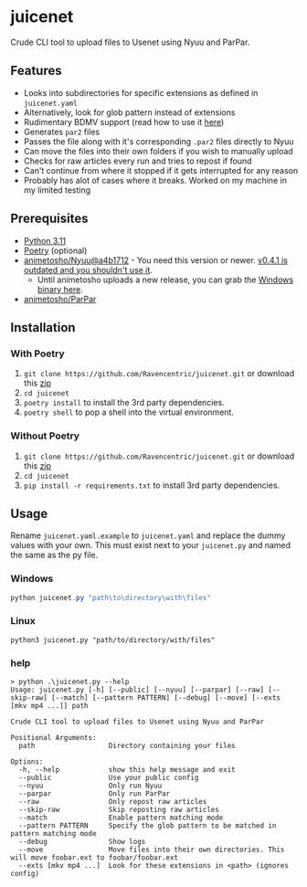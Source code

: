 # juicenet

Crude CLI tool to upload files to Usenet using Nyuu and ParPar.

## Features

- Looks into subdirectories for specific extensions as defined in `juicenet.yaml`
- Alternatively, look for glob pattern instead of extensions
- Rudimentary BDMV support (read how to use it [here](https://github.com/Ravencentric/juicenet/wiki))
- Generates `par2` files
- Passes the file along with it's corresponding `.par2` files directly to Nyuu
- Can move the files into their own folders if you wish to manually upload
- Checks for raw articles every run and tries to repost if found
- Can't continue from where it stopped if it gets interrupted for any reason
- Probably has alot of cases where it breaks. Worked on my machine in my limited testing

## Prerequisites

- [Python 3.11](https://www.python.org/downloads/)
- [Poetry](https://python-poetry.org/docs/#installing-with-the-official-installer) (optional)
- [animetosho/Nyuu@a4b1712](https://github.com/animetosho/Nyuu/commit/a4b1712d77faeacaae114c966c238773acc534fb) - You need this version or newer. [v0.4.1 is outdated and you shouldn't use it](https://github.com/animetosho/Nyuu/releases/tag/v0.4.1).
  - Until animetosho uploads a new release, you can grab the [Windows binary here](https://github.com/Ravencentric/Nyuu/releases/latest).
- [animetosho/ParPar](https://github.com/animetosho/ParPar)

## Installation

### With Poetry

1. `git clone https://github.com/Ravencentric/juicenet.git` or download this [zip](https://github.com/Ravencentric/juicenet/archive/refs/heads/main.zip)
2. `cd juicenet`
3. `poetry install` to install the 3rd party dependencies.
4. `poetry shell` to pop a shell into the virtual environment.

### Without Poetry

1. `git clone https://github.com/Ravencentric/juicenet.git` or download this [zip](https://github.com/Ravencentric/juicenet/archive/refs/heads/main.zip)
2. `cd juicenet`
3. `pip install -r requirements.txt` to install 3rd party dependencies.

## Usage

Rename `juicenet.yaml.example` to `juicenet.yaml` and replace the dummy values with your own. This must exist next to your `juicenet.py` and named the same as the py file.

### Windows

```powershell
python juicenet.py "path\to\directory\with\files"
```

### Linux

```shell
python3 juicenet.py "path/to/directory/with/files"
```

### help

```console
> python .\juicenet.py --help
Usage: juicenet.py [-h] [--public] [--nyuu] [--parpar] [--raw] [--skip-raw] [--match] [--pattern PATTERN] [--debug] [--move] [--exts [mkv mp4 ...]] path

Crude CLI tool to upload files to Usenet using Nyuu and ParPar

Positional Arguments:
  path                  Directory containing your files

Options:
  -h, --help            show this help message and exit
  --public              Use your public config
  --nyuu                Only run Nyuu
  --parpar              Only run ParPar
  --raw                 Only repost raw articles
  --skip-raw            Skip reposting raw articles
  --match               Enable pattern matching mode
  --pattern PATTERN     Specify the glob pattern to be matched in pattern matching mode
  --debug               Show logs
  --move                Move files into their own directories. This will move foobar.ext to foobar/foobar.ext
  --exts [mkv mp4 ...]  Look for these extensions in <path> (ignores config)
```
